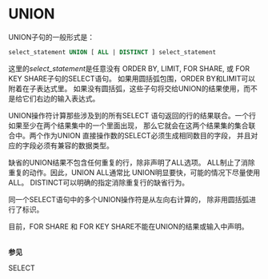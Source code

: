 # UNION

UNION子句的一般形式是：
```SQL
select_statement UNION [ ALL | DISTINCT ] select_statement
```
这里的*select_statement*是任意没有 ORDER BY, LIMIT, <!--FOR NO KEY UPDATE, FOR UPDATE, -->FOR SHARE, 或 FOR KEY SHARE子句的SELECT语句。 如果用圆括弧包围，ORDER BY和LIMIT可以附着在子表达式里。 如果没有圆括弧，这些子句将交给UNION的结果使用，而不是给它们右边的输入表达式。

UNION操作符计算那些涉及到的所有SELECT 语句返回的行的结果联合。一个行如果至少在两个结果集中的一个里面出现， 那么它就会在这两个结果集的集合联合中。两个作为UNION 直接操作数的SELECT必须生成相同数目的字段， 并且对应的字段必须有兼容的数据类型。

缺省的UNION结果不包含任何重复的行，除非声明了ALL选项。 ALL制止了消除重复的动作。因此，UNION ALL通常比 UNION明显要快，可能的情况下尽量使用ALL。 DISTINCT可以明确的指定消除重复行的缺省行为。

同一个SELECT语句中的多个UNION操作符是从左向右计算的， 除非用圆括弧进行了标识。

目前，<!--FOR NO KEY UPDATE, FOR UPDATE, -->FOR SHARE 和 FOR KEY SHARE不能在UNION的结果或输入中声明。

<br/>**参见**

SELECT
